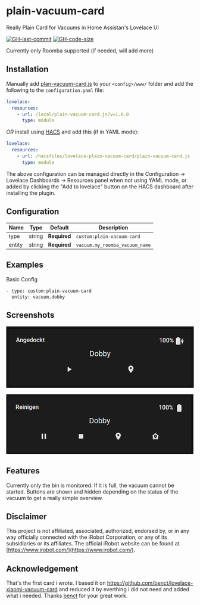# plain-vacuum-card

Really Plain Card for Vacuums in Home Assistan's Lovelace UI

[![GH-last-commit](https://img.shields.io/github/last-commit/firstaid80/lovelace-plain-vacuum-card.svg?style=flat-square)](https://github.com/firstaid80/lovelace-plain-vacuum-card/commits/master)
[![GH-code-size](https://img.shields.io/github/languages/code-size/firstaid80/lovelace-plain-vacuum-card.svg?color=red&style=flat-square)](https://github.com/firstaid80/lovelace-plain-vacuum-card)

Currently only Roomba supported (if needed, will add more)

## Installation
Manually add [plan-vacuum-card.js](https://raw.githubusercontent.com/firstaid80/lovelace-plain-vacuum-card/master/plain-vacuum-card.js)
to your `<config>/www/` folder and add the following to the `configuration.yaml` file:
```yaml
lovelace:
  resources:
    - url: /local/plain-vacuum-card.js?v=1.0.0
      type: module
```

_OR_ install using [HACS](https://hacs.xyz/) and add this (if in YAML mode):
```yaml
lovelace:
  resources:
    - url: /hacsfiles/lovelace-plain-vacuum-card/plain-vacuum-card.js
      type: module
```
The above configuration can be managed directly in the Configuration -> Lovelace Dashboards -> Resources panel when not using YAML mode,
or added by clicking the "Add to lovelace" button on the HACS dashboard after installing the plugin.

## Configuration

| Name | Type | Default | Description
| ---- | ---- | ------- | -----------
| type | string | **Required** | `custom:plain-vacuum-card`
| entity | string | **Required** | `vacuum.my_roomba_vacuum_name`

## Examples
Basic Config
```
- type: custom:plain-vacuum-card
  entity: vacuum.dobby
```
## Screenshots
![plain-vacuum-card](https://raw.githubusercontent.com/firstaid80/lovelace-plain-vacuum-card/master/examples/plain-vacuum-card_docked.png)

![plain-vacuum-card](https://raw.githubusercontent.com/firstaid80/lovelace-plain-vacuum-card/master/examples/plain-vacuum-card_cleaning.png)

## Features
Currently only the bin is monitored. If it is full, the vacuum cannot be started. 
Buttons are shown and hidden depending on the status of the vacuum to get a really simple overview.

## Disclaimer

This project is not affiliated, associated, authorized, endorsed by, or in any way officially connected with the iRobot Corporation, or any of its subsidiaries or its affiliates. The official iRobot website can be found at  [https://www.irobot.com/](https://www.irobot.com/).

## Acknowledgement
That's the first card i wrote. I based it on https://github.com/benct/lovelace-xiaomi-vacuum-card and reduced it by everthing i did not need and added what i needed. Thanks [benct](https://github.com/benct) for your great work. 